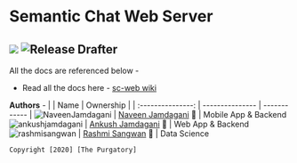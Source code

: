 # Semantic Chat Web Server
<a href="https://codeclimate.com/github/the-purgatory/sc-server/maintainability"><img src="https://api.codeclimate.com/v1/badges/a7e856d88d644be099cf/maintainability" /></a> ![Release Drafter](https://github.com/the-purgatory/sc-server/workflows/Release%20Drafter/badge.svg?branch=master)
----

All the docs are referenced below - 
* Read all the docs here - [sc-web wiki](https://github.com/the-purgatory/sc-server/wiki)

**Authors** -
|                   | Name             | Ownership    |
| :---------------: | ---------------  | ------------ |
![NaveenJamdagani](https://avatars3.githubusercontent.com/u/27627139?s=40&v=4) | [Naveen Jamdagani](https://github.com/NaveenJamdagani) 🐙 | Mobile App & Backend
![ankushjamdagani](https://avatars2.githubusercontent.com/u/13179262?s=40&v=4) | [Ankush Jamdagani](https://github.com/ankushjamdagani) 🐸 | Web App & Backend
![rashmisangwan](https://avatars0.githubusercontent.com/u/27778168?s=40&v=4) | [Rashmi Sangwan](https://github.com/rashmisangwan) 🐼 | Data Science

`Copyright [2020] [The Purgatory]`
